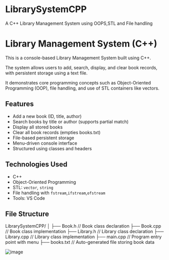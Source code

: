 # LibrarySystemCPP

A C++ Library Management System using OOPS,STL and File handling 

# Library Management System (C++)

This is a console-based Library Management System built using C++.

The system allows users to add, search, display, and clear book records, with persistent storage using a text file.

It demonstrates core programming concepts such as Object-Oriented Programming (OOP), file handling, and use of STL containers like vectors.

## Features

- Add a new book (ID, title, author)
- Search books by title or author (supports partial match)
- Display all stored books
- Clear all book records (empties books.txt)
- File-based persistent storage
- Menu-driven console interface
- Structured using classes and headers

## Technologies Used

- C++
- Object-Oriented Programming
- STL: `vector`, `string`
- File handling with `fstream`,`ifstream`,`ofstream`
- Tools: VS Code

## File Structure

LibrarySystemCPP/
│
├── Book.h // Book class declaration
├── Book.cpp // Book class implementation
├── Library.h // Library class declaration
├── Library.cpp // Library class implementation
├── main.cpp // Program entry point with menu
├── books.txt // Auto-generated file storing book data


![image](https://github.com/user-attachments/assets/797b34d2-f65b-4fed-99dd-02aa28d194dc)








